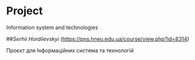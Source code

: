 # Project
Information system and technologies

##_Serhii Hordiievskyi_
(https://pns.hneu.edu.ua/course/view.php?id=8314)

Проєкт для Інформаційних система та технологій 
